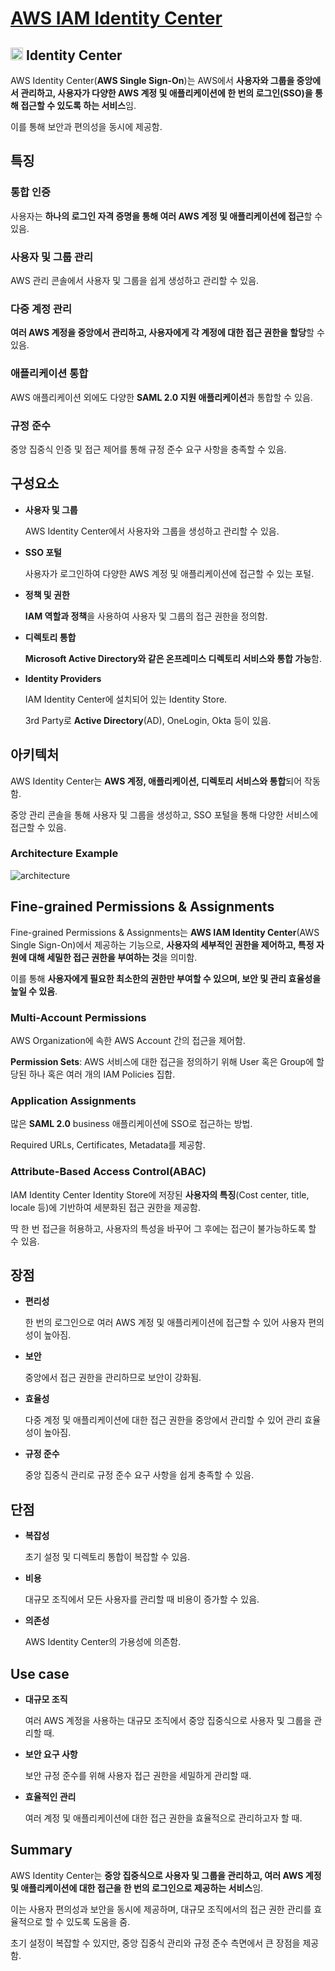 # [AWS IAM Identity Center](https://docs.aws.amazon.com/cognito/latest/developerguide/what-is-amazon-cognito.html)

## <img src = "https://github.com/user-attachments/assets/50836b32-b35e-472b-a21e-2b86a00331a9" width = "20" height = "20"> Identity Center

AWS Identity Center(**AWS Single Sign-On**)는 AWS에서 **사용자와 그룹을 중앙에서 관리하고, 사용자가 다양한 AWS 계정 및 애플리케이션에 한 번의 로그인(SSO)을 통해 접근할 수 있도록 하는 서비스**임. 

이를 통해 보안과 편의성을 동시에 제공함.

## 특징

### 통합 인증

사용자는 **하나의 로그인 자격 증명을 통해 여러 AWS 계정 및 애플리케이션에 접근**할 수 있음.

### 사용자 및 그룹 관리

AWS 관리 콘솔에서 사용자 및 그룹을 쉽게 생성하고 관리할 수 있음.

### 다중 계정 관리

**여러 AWS 계정을 중앙에서 관리하고, 사용자에게 각 계정에 대한 접근 권한을 할당**할 수 있음.

### 애플리케이션 통합

AWS 애플리케이션 외에도 다양한 **SAML 2.0 지원 애플리케이션**과 통합할 수 있음.

### 규정 준수

중앙 집중식 인증 및 접근 제어를 통해 규정 준수 요구 사항을 충족할 수 있음.

## 구성요소

* **사용자 및 그룹**

    AWS Identity Center에서 사용자와 그룹을 생성하고 관리할 수 있음.

* **SSO 포털**

    사용자가 로그인하여 다양한 AWS 계정 및 애플리케이션에 접근할 수 있는 포털.

* **정책 및 권한**

    **IAM 역할과 정책**을 사용하여 사용자 및 그룹의 접근 권한을 정의함.

* **디렉토리 통합**

    **Microsoft Active Directory와 같은 온프레미스 디렉토리 서비스와 통합 가능**함.

* **Identity Providers**

    IAM Identity Center에 설치되어 있는 Identity Store.

    3rd Party로 **Active Directory**(AD), OneLogin, Okta 등이 있음.

## 아키텍처

AWS Identity Center는 **AWS 계정, 애플리케이션, 디렉토리 서비스와 통합**되어 작동함. 

중앙 관리 콘솔을 통해 사용자 및 그룹을 생성하고, SSO 포털을 통해 다양한 서비스에 접근할 수 있음.

### Architecture Example

![architecture](https://github.com/user-attachments/assets/388f8616-b49b-4414-ae96-8418eccded08)

## Fine-grained Permissions & Assignments

Fine-grained Permissions & Assignments는 **AWS IAM Identity Center**(AWS Single Sign-On)에서 제공하는 기능으로, **사용자의 세부적인 권한을 제어하고, 특정 자원에 대해 세밀한 접근 권한을 부여하는 것**을 의미함. 

이를 통해 **사용자에게 필요한 최소한의 권한만 부여할 수 있으며, 보안 및 관리 효율성을 높일 수 있음**.

### Multi-Account Permissions

AWS Organization에 속한 AWS Account 간의 접근을 제어함.

**Permission Sets**: AWS 서비스에 대한 접근을 정의하기 위해 User 혹은 Group에 할당된 하나 혹은 여러 개의 IAM Policies 집합.

### Application Assignments

많은 **SAML 2.0** business 애플리케이션에 SSO로 접근하는 방법.

Required URLs, Certificates, Metadata를 제공함.

### Attribute-Based Access Control(ABAC)

IAM Identity Center Identity Store에 저장된 **사용자의 특징**(Cost center, title, locale 등)에 기반하여 세분화된 접근 권한을 제공함.

딱 한 번 접근을 허용하고, 사용자의 특성을 바꾸어 그 후에는 접근이 불가능하도록 할 수 있음.

## 장점

* **편리성**

    한 번의 로그인으로 여러 AWS 계정 및 애플리케이션에 접근할 수 있어 사용자 편의성이 높아짐.

* **보안**

    중앙에서 접근 권한을 관리하므로 보안이 강화됨.

* **효율성**

    다중 계정 및 애플리케이션에 대한 접근 권한을 중앙에서 관리할 수 있어 관리 효율성이 높아짐.

* **규정 준수**

    중앙 집중식 관리로 규정 준수 요구 사항을 쉽게 충족할 수 있음.

## 단점

* **복잡성**

    초기 설정 및 디렉토리 통합이 복잡할 수 있음.

* **비용**

    대규모 조직에서 모든 사용자를 관리할 때 비용이 증가할 수 있음.

* **의존성**

    AWS Identity Center의 가용성에 의존함.

## Use case

* **대규모 조직**

    여러 AWS 계정을 사용하는 대규모 조직에서 중앙 집중식으로 사용자 및 그룹을 관리할 때.

* **보안 요구 사항**

    보안 규정 준수를 위해 사용자 접근 권한을 세밀하게 관리할 때.

* **효율적인 관리**

    여러 계정 및 애플리케이션에 대한 접근 권한을 효율적으로 관리하고자 할 때.

## Summary

AWS Identity Center는 **중앙 집중식으로 사용자 및 그룹을 관리하고, 여러 AWS 계정 및 애플리케이션에 대한 접근을 한 번의 로그인으로 제공하는 서비스**임. 

이는 사용자 편의성과 보안을 동시에 제공하며, 대규모 조직에서의 접근 권한 관리를 효율적으로 할 수 있도록 도움을 줌. 

초기 설정이 복잡할 수 있지만, 중앙 집중식 관리와 규정 준수 측면에서 큰 장점을 제공함.